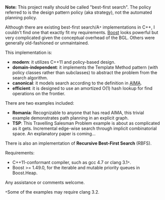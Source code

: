 **Note:** This project really should be called "best-first search".  The policy referred to is the design pattern policy (aka strategy), not the automated planning policy.

Although there are existing best-first search/A`*` implementations in C++, I couldn't find one that exactly fit my requirements.
[Boost](http://www.boost.org/doc/libs/release/libs/graph/doc/astar_search.html) looks powerful but very complicated given the conceptual overhead of the BGL.  Others were generally old-fashioned or unmaintained.

This implementation is:
  * **modern**: it utilizes C++11 and policy-based design.
  * **domain-independent**: it implements the Template Method pattern (with policy classes rather than subclasses) to abstract the problem from the search algorithm.
  * **canonical**: it models search according to the definition in [AIMA](http://aima.cs.berkeley.edu/).
  * **efficient**: it is designed to use an amortized O(1) hash lookup for find operations on the frontier.

There are two examples included:
  * **Romania**: Recognizable to anyone that has read AIMA, this trivial example demonstrates path planning in an explicit graph.
  * **TSP**: This Travelling Salesman Problem example is about as complicated as it gets.  Incremental edge-wise search through implicit combinatorial space.  An explanatory paper is coming...

There is also an implementation of **Recursive Best-First Search** (RBFS).

Requirements:
  * C++11-conformant compiler, such as gcc 4.7 or clang 3.1`*`.
  * Boost >= 1.49.0, for the iterable and mutable priority queues in Boost.Heap.

Any assistance or comments welcome.

`*`Some of the examples may require clang 3.2.